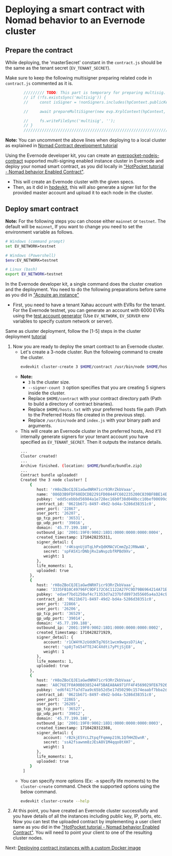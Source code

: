 # Deploying a smart contract with Nomad behavior to an Evernode cluster

## Prepare the contract

While deploying, the 'masterSecret' constant in the `contract.js` should be the same as the tenant secret (`EV_TENANT_SECRET`).

Make sure to keep the following multisigner preparing related code in `contract.js` commented as it is.
```javascript
        ///////// TODO: This part is temporary for preparing multisig. /////////
        // if (!fs.existsSync('multisig')) {
        //     const isSigner = !nonSigners.includes(hpContext.publicKey);

        //     await prepareMultiSigner(new evp.XrplContext(hpContext, masterAddress, masterSecret, { network: "testnet" }), signerCount, isSigner, quorum);

        //     fs.writeFileSync('multisig', '');
        // }
        ////////////////////////////////////////////////////////////////////////
```

**Note:** You can uncomment the above lines when deploying to a local cluster as explained in [Nomad Contract development tutorial](../../hotpocket/tutorials/nomad.md)

Using the Evernode developer kit, you can create an [everpocket-nodejs-contract](https://www.npmjs.com/package/everpocket-nodejs-contract) supported multi-signing enabled instance cluster in Evernode and deploy your nomad smart contract, as you did locally in ["HotPocket tutorial - Nomad behavior Enabled Contract"](../../hotpocket/tutorials/nomad.md).

- This will create an Evernode cluster with the given specs.
- Then, as it did in [hpdevkit](../../hotpocket/hpdevkit/overview.md), this will also generate a signer list for the provided master account and upload it to each node in the cluster.


## Deploy smart contract

**Note:** For the following steps you can choose either `mainnet` or `testnet`. The default will be `mainnet`, If you want to change you need to set the environment variable as follows.

```bash
# Windows (command prompt)
set EV_NETWORK=testnet

# Windows (Powershell)
$env:EV_NETWORK=testnet

# Linux (bash)
export EV_NETWORK=testnet
``` 

In the Evernode developer kit, a single command does the cluster creation and the deployment. You need to do the following preparations before same as you did in ["Acquire an instance"](./deploy-single.md#acquire-an-instance)

- First, you need to have a tenant Xahau account with EVRs for the tenant. For the Evernode testnet, you can generate an account with 6000 EVRs using the [test account generator](../../../assets/test-account-generator.zip) (Use `EV_NETWORK`, `EV_SERVER` env variables to specify custom network or server).

Same as cluster deployment, follow the [1-5] steps in the cluster deployment [tutorial](deploy-cluster.md#deploy-smart-contract)

1. Now you are ready to deploy the smart contract to an Evernode cluster.
   - Let's create a 3-node cluster. Run the following command to create the cluster.
     ```bash
     evdevkit cluster-create 3 $HOME/contract /usr/bin/node $HOME/hosts.txt -a index.js --signer-count 3
     ```
   - **Note:**
     - `3` Is the cluster size.
     - `--signer-count 3` option specifies that you are creating 5 signers inside the cluster.
     - Replace `$HOME/contract` with your contract directory path (Path to build a directory of contract binaries).
     - Replace `$HOME/hosts.txt` with your preferred hosts file path (Path to the Preferred Hosts file created in the previous step).
     - Replace `/usr/bin/node` and `index.js` with your binary path and arguments.
   - This will create an Evernode cluster in the preferred hosts, And it'll internally generate signers for your tenant account you have specified as `EV_TENANT_SECRET`. Then it outputs the instance details.
     ```bash
     ...
     Cluster created!
     ...
     Archive finished. (location: $HOME/bundle/bundle.zip)
     ...
     Contract bundle uploaded!
     Created the 3 node cluster! [
         {
            host: 'rH8oZBoCQJE1aGwdNRH7icr93RrZkbVaaa',
            name: '086D3B9FDF60EDCDB2291FD0844FC602235200C839BF8BE14EA91BA82A2B105B',
            pubkey: 'edd5cebbbd56984a1e728ec16b0f38d048bcc10bef00699c3db0b7b6440f10c1e2',
            contract_id: '0621b671-8497-49d2-bd4a-5286d38351c0',
            peer_port: '22867',
            user_port: '26207',
            gp_tcp_port: '36531',
            gp_udp_port: '39016',
            domain: '45.77.199.188',
            outbound_ip: '2001:19F0:9002:18D1:0000:0000:0000:0004',
            created_timestamp: 1710428235311,
            signer_detail: {
               account: 'r4KsqnUjUTqLhPxQdKMACVCmmZp2JRNwWA',
               secret: 'spFA5X1rDNbjRv2aNvpzbfRPBd9Xv',
               weight: 1
            },
            life_moments: 1,
            uploaded: true
         },
         {
            host: 'rH8oZBoCQJE1aGwdNRH7icr93RrZkbVaaa',
            name: '3335FB10C49796FC9DF172C6C1122A27FC9D79B6964214A71EFE06C51AB59911',
            pubkey: 'edaef7bd1250af4c71353d7a237bfd8973d55605a4a324c9881870341c96ac574c',
            contract_id: '0621b671-8497-49d2-bd4a-5286d38351c0',
            peer_port: '22866',
            user_port: '26206',
            gp_tcp_port: '36529',
            gp_udp_port: '39014',
            domain: '45.77.199.188',
            outbound_ip: '2001:19F0:9002:18D1:0000:0000:0000:0002',
            created_timestamp: 1710428271929,
            signer_detail: {
               account: 'r1CW4YKJzUddKTg76St1wcm9wqxsD7iAq',
               secret: 'sp8jToG54fTEJ4C4Xdti7yPtjSjE8',
               weight: 1
            },
            life_moments: 1,
            uploaded: true
         },
         {
            host: 'rH8oZBoCQJE1aGwdNRH7icr93RrZkbVaaa',
            name: 'A8C76E7F0A90B0385244F5BAEA8AA971FF4F4569029FE67926EBC4983B9A88F5',
            pubkey: 'ed6f417fa7d7aa9c65b52d5e17d50290c1574eaabf7bba2dcd2d7dbf93adc83ee0',
            contract_id: '0621b671-8497-49d2-bd4a-5286d38351c0',
            peer_port: '22865',
            user_port: '26205',
            gp_tcp_port: '36527',
            gp_udp_port: '39012',
            domain: '45.77.199.188',
            outbound_ip: '2001:19F0:9002:18D1:0000:0000:0000:0003',
            created_timestamp: 1710428312388,
            signer_detail: {
               account: 'rB2kjE5YcLZtpqfFqmmp219L1QfHHZEwnR',
               secret: 'ssA2fsawnm8zJEsA8V1M4qqo8tXH7',
               weight: 1
            },
            life_moments: 1,
            uploaded: true
         }
      ]
     ```
   - You can specify more options (Ex: `-m` specify life moments) to the `cluster-create` command. Check the supported options using the below command.
     ```bash
     evdevkit cluster-create --help
     ```
2. At this point, you have created an Evernode cluster successfully and you have details of all the instances including public key, IP, ports, etc. Now you can test the uploaded contract by implementing a user client same as you did in the ["HotPocket tutorial - Nomad behavior Enabled Contract"](../../hotpocket/tutorials/nomad.md). You will need to point your client to one of the resulting cluster nodes.

Next: [Deploying contract instances with a custom Docker image](custom-docker)